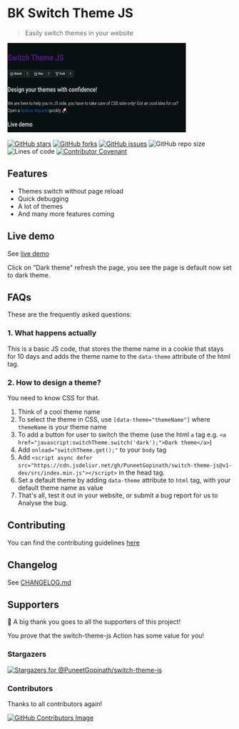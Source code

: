 # BK Switch Theme JS
> Easily switch themes in your website

<img src="gif/Switch-Theme.gif" alt="gif" width="400" height="200" />

[![GitHub stars](https://img.shields.io/github/stars/PuneetGopinath/switch-theme-js)](https://github.com/PuneetGopinath/switch-theme-js/stargazers)
[![GitHub forks](https://img.shields.io/github/forks/PuneetGopinath/switch-theme-js)](https://github.com/PuneetGopinath/switch-theme-js/network)
[![GitHub issues](https://img.shields.io/github/issues/PuneetGopinath/switch-theme-js)](https://github.com/PuneetGopinath/switch-theme-js/issues)
![GitHub repo size](https://img.shields.io/github/repo-size/PuneetGopinath/switch-theme-js)
![Lines of code](https://img.shields.io/tokei/lines/github/PuneetGopinath/switch-theme-js?label=total%20lines%20of%20code)
[![Contributor Covenant](https://img.shields.io/badge/Contributor%20Covenant-2.0-4baaaa.svg)](https://github.com/PuneetGopinath/switch-theme-js/blob/main/.github/CODE_OF_CONDUCT.md)

## Features
- Themes switch without page reload
- Quick debugging
- A lot of themes
- And many more features coming

## Live demo
See [live demo](https://puneetgopinath.github.io/switch-theme-js/)

Click on "Dark theme" refresh the page, you see the page is default now set to dark theme.

## FAQs
These are the frequently asked questions:

### 1. What happens actually
This is a basic JS code, that stores the theme name in a cookie that stays for 10 days and adds the theme name to the `data-theme` attribute of the html tag.

### 2. How to design a theme?
You need to know CSS for that.

1. Think of a cool theme name
2. To select the theme in CSS, use `[data-theme="themeName"]` where `themeName` is your theme name
3. To add a button for user to switch the theme (use the html `a` tag e.g. `<a href="javascript:switchTheme.switch('dark');">Dark theme</a>`)
4. Add `onload="switchTheme.get();"` to your `body` tag
5. Add `<script async defer src="https://cdn.jsdelivr.net/gh/PuneetGopinath/switch-theme-js@v1-dev/src/index.min.js"></script>` in the head tag.
6. Set a default theme by adding `data-theme` attribute to `html` tag, with your default theme name as value
7. That's all, test it out in your website, or submit a bug report for us to Analyse the bug.

## Contributing
You can find the contributing guidelines [here](https://github.com/PuneetGopinath/switch-theme-js/blob/main/.github/CONTRIBUTING.md)

## Changelog
See [CHANGELOG.md](https://github.com/PuneetGopinath/switch-theme-js/blob/main/CHANGELOG.md)

## Supporters
👏 A big thank you goes to all the supporters of this project!

You prove that the switch-theme-js Action has some value for you!

### Stargazers
[![Stargazers for @PuneetGopinath/switch-theme-js](https://reporoster.com/stars/PuneetGopinath/switch-theme-js)](https://github.com/PuneetGopinath/switch-theme-js/stargazers)

### Contributors
Thanks to all contributors again!

[![GitHub Contributors Image](https://contrib.rocks/image?repo=PuneetGopinath/switch-theme-js)](https://github.com/PuneetGopinath/switch-theme-js/contributors)
